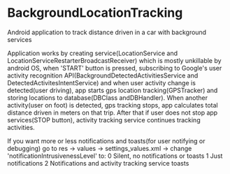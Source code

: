 # BackgroundLocationTracking
Android application to track distance driven in a car with background services

Application works by creating service(LocationService and LocationServiceRestarterBroadcastReceiver)
which is mostly unkillable by android OS, when 'START' button is pressed, subscribing to Google's user
activity recognition API(BackgroundDetectedActivitiesService and DetectedActivitesIntentService) and
when user activity change is detected(user driving), app starts gps location tracking(GPSTracker)
and storing locations to database(DBClass andDBHandler). When another activity(user on foot) is detected,
gps tracking stops, app calculates total distance driven in meters on that trip. After that if user does 
not stop app services(STOP button), activity tracking service continues tracking activities.


If you want more or less notifications and toasts(for user notifying or debugging)
 go to res -> values -> settings_values.xml -> change 'notificationIntrusivenessLevel' to:
0 Silent, no notifications or toasts
1 Just notifications
2 Notifications and activity tracking service toasts
